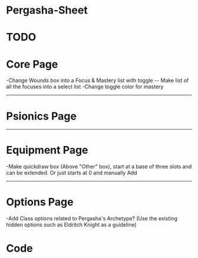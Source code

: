 # Pergasha-Sheet
# TODO

# Core Page
-Change Wounds box into a Focus & Mastery list with toggle -- Make list of all the focuses into a select list
-Change toggle color for mastery
<!-- -Change Effects and Conditions box into a features and traits list
-Add filler text to extra resources boxes (Class and other) to make the editable field obvious
-Change spell burnout to Psi Limit with a drop down option from 2 to 8
-Remove Fate and Inspiration and add two boxes like the speed one with editable field and title
-Change Background to Tribe/Clan
-Fix the clicking output of Psionics Save DC  -->
-----------------
# Psionics Page
<!-- -Change spell burnout to Psi Limit with a drop down option from 1 to 8 (Make it reference the value on core page? Like attack and DC) ---->
<!-- -Psionics Nullifying Conditions box  -->
<!-- -Psionics by cost -->
<!-- -Remove the added concentration in spellcard output -->
<!-- -Remove cantrip progression -->
-----------------
# Equipment Page
-Make quickdraw box (Above "Other" box), start at a base of three slots and can be extended. Or just starts at 0 and manually Add
<!-- -Remove "Notches" and Quality from Equipment -->
<!-- -See if Properties and Modifiers serve any purpose, if not, remove them -->
<!-- -Make base 4 barter section names unchangeable -->
-----------------
# Options Page
<!-- -Remove Custom Classes  -->
<!-- -Remove Spell Slot Modifiers  -->
-Add Class options related to Pergasha's Archetype? (Use the existing hidden options such as Eldritch Knight as a guideline)

# Code

<!-- - Comment any reference to unused classes to reduce the load (Bard, Cleric, Druid, Paladin. Sorcerer, Warlock and Wizard) -->


<!-- <div class="sheet-form-group">
  <label>Talent Progression:</label>
  <select name="attr_spell_damage_progression">
    <option value="" selected="selected">&mdash;</option>
    <option value="Cantrip Dice">CANTRIP DICE</option>
  </select>
</div> -->
